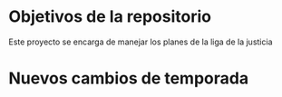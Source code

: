 # Objetivos de la repositorio

Este proyecto se encarga de manejar los planes de la liga de la justicia

# Nuevos cambios de temporada